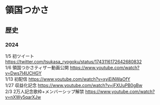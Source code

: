 # 領国つかさ

## 歴史  
### 2024
1/5 初ツイート https://twitter.com/tsukasa_ryogoku/status/1743116172642680832  
1/6 領国つかさティザー動画公開 https://www.youtube.com/watch?v=Dws7I4UCHGY  
1/13 初配信 https://www.youtube.com/watch?v=xyiEiNWaOfY  
1/27 収益化記念 https://www.youtube.com/watch?v=jFXUuPB0gBw  
2/3 2万人記念歌枠+メンバーシップ解禁 https://www.youtube.com/watch?v=nXWy5qarXJw  